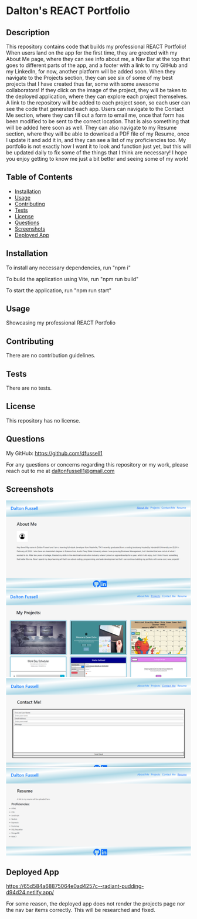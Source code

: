 
  # Dalton's REACT Portfolio 

  ## Description
  This repository contains code that builds my professional REACT Portfolio! When users land on the app for the first time, they are greeted with my About Me page, where they can see info about me, a Nav Bar at the top that goes to different parts of the app, and a footer with a link to my GitHub and my LinkedIn, for now, another platform will be added soon. When they navigate to the Projects section, they can see six of some of my best projects that I have created thus far, some with some awesome collaborators! If they click on the image of the project, they will be taken to the deployed application, where they can explore each project themselves. A link to the repository will be added to each project soon, so each user can see the code that generated each app. Users can navigate to the Contact Me section, where they can fill out a form to email me, once that form has been modified to be sent to the correct location. That is also something that will be added here soon as well. They can also navigate to my Resume section, where they will be able to download a PDF file of my Resume, once I update it and add it in, and they can see a list of my proficiencies too. My portfolio is not exactly how I want it to look and function just yet, but this will be updated daily to fix some of the things that I think are necessary! I hope you enjoy getting to know me just a bit better and seeing some of my work! 

  ## Table of Contents

  - [Installation](#installation)
  - [Usage](#usage)
  - [Contributing](#contributing)
  - [Tests](#tests)
  - [License](#license)
  - [Questions](#questions)
  - [Screenshots](#screenshots)
  - [Deployed App](#deployed-app)

  ## Installation 
  To install any necessary dependencies, run "npm i"

  To build the application using Vite, run "npm run build"
  
  To start the application, run "npm run start"

  ## Usage 
  Showcasing my professional REACT Portfolio

  ## Contributing 
  There are no contribution guidelines. 

  ## Tests 
  There are no tests. 

  ## License
  
  This repository has no license.

  ## Questions

  My GitHub: https://github.com/dfussell1

  For any questions or concerns regarding this repository or my work, please reach out to me at daltonfussell1@gmail.com

  ## Screenshots

  ![About Me Page of Portfolio](./src/assets/about-me-page.png)
  ![Projects Page of Portfolio](./src/assets/projects-page.png)
  ![Contact Me Page of Portfolio](./src/assets/contact-me-page.png)
  ![Resume Page of Portfolio](./src/assets/resume-page.png)

  ## Deployed App
  https://65d584a68875064e0ad4257c--radiant-pudding-d94d24.netlify.app/

  For some reason, the deployed app does not render the projects page nor the nav bar items correctly. This will be researched and fixed. 